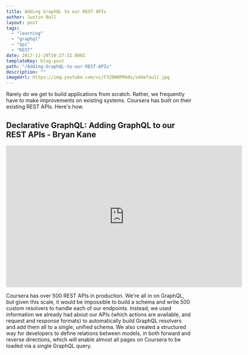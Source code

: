```yaml
---
title: Adding GraphQL to our REST APIs
author: Justin Ball
layout: post
tags:
  - "learning"
  - "graphql"
  - "api"
  - "REST"
date: 2017-11-28T16:27:32.000Z
templateKey: blog-post
path: "/Adding-GraphQL-to-our-REST-APIs"
description: ""
imageUrl: https://img.youtube.com/vi/F329W0PR6ds/sddefault.jpg
---
```

Rarely do we get to build applications from scratch. Rather, we frequently have to make improvements on existing systems. Coursera has built on their existing REST APIs. Here's how.
<div id="F329W0PR6ds" class="youtube-video">
  <h2 class="youtube-title">Declarative GraphQL: Adding GraphQL to our REST APIs - Bryan Kane</h2>
  <iframe src="https://www.youtube.com/embed/F329W0PR6ds" frameborder="0" width="640" height="385" allowfullscreen>
    <p>Your browser does not support iframes.</p>
  </iframe>
  <p class="youtube-description">Coursera has over 500 REST APIs in production. We're all in on GraphQL, but given this scale, it would be impossible to build a schema and write 500 custom resolvers to handle each of our endpoints. Instead, we used information we already had about our APIs (which actions are available, and request and response formats) to automatically build GraphQL resolvers and add them all to a single, unified schema. We also created a structured way for developers to define relations between models, in both forward and reverse directions, which will enable almost all pages on Coursera to be loaded via a single GraphQL query.</p>
</div>
